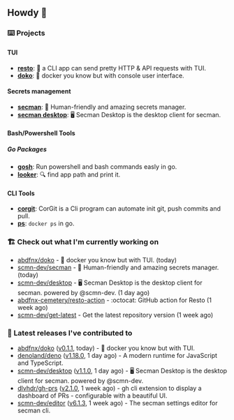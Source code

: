 ## Howdy 👋

### ⌨️ Projects

#### TUI

- [**resto**](https://github.com/abdfnx/resto): 🔗 a CLI app can send pretty HTTP & API requests with TUI.
- [**doko**](https://github.com/abdfnx/doko): 🐳 docker you know but with console user interface.

#### Secrets management

- [**secman**](https://github.com/scmn-dev/secman): 👊 Human-friendly and amazing secrets manager.
- [**secman desktop**](https://github.com/scmn-dev/desktop): 🖥️ Secman Desktop is the desktop client for secman.

#### Bash/Powershell Tools

##### Go Packages
- [**gosh**](https://github.com/abdfnx/gosh): Run powershell and bash commands easly in go.
- [**looker**](https://github.com/abdfnx/looker): 🔍 find app path and print it.

#### CLI Tools

- [**corgit**](https://github.com/abdfnx/corgit): CorGit is a Cli program can automate init git, push commits and pull.
- [**ps**](https://github.com/scmn-dev/ps): `docker ps` in go.

### 🏗️ Check out what I'm currently working on


- [abdfnx/doko](https://github.com/abdfnx/doko) - 🐳 docker you know but with TUI. (today)
- [scmn-dev/secman](https://github.com/scmn-dev/secman) - 👊 Human-friendly and amazing secrets manager. (today)
- [scmn-dev/desktop](https://github.com/scmn-dev/desktop) - 🖥️ Secman Desktop is the desktop client for secman. powered by @scmn-dev. (1 day ago)
- [abdfnx-cemetery/resto-action](https://github.com/abdfnx-cemetery/resto-action) - :octocat: GitHub action for Resto (1 week ago)
- [scmn-dev/get-latest](https://github.com/scmn-dev/get-latest) - Get the latest repository version (1 week ago)

### 🔭 Latest releases I've contributed to

- [abdfnx/doko](https://github.com/abdfnx/doko) ([v0.1.1](https://github.com/abdfnx/doko/releases/tag/v0.1.1), today) - 🐳 docker you know but with TUI.
- [denoland/deno](https://github.com/denoland/deno) ([v1.18.0](https://github.com/denoland/deno/releases/tag/v1.18.0), 1 day ago) - A modern runtime for JavaScript and TypeScript.
- [scmn-dev/desktop](https://github.com/scmn-dev/desktop) ([v1.1.0](https://github.com/scmn-dev/desktop/releases/tag/v1.1.0), 1 day ago) - 🖥️ Secman Desktop is the desktop client for secman. powered by @scmn-dev.
- [dlvhdr/gh-prs](https://github.com/dlvhdr/gh-prs) ([v2.1.0](https://github.com/dlvhdr/gh-prs/releases/tag/v2.1.0), 1 week ago) - gh cli extension to display a dashboard of PRs - configurable with a beautiful UI.
- [scmn-dev/editor](https://github.com/scmn-dev/editor) ([v6.1.3](https://github.com/scmn-dev/editor/releases/tag/v6.1.3), 1 week ago) - The secman settings editor for secman cli.
